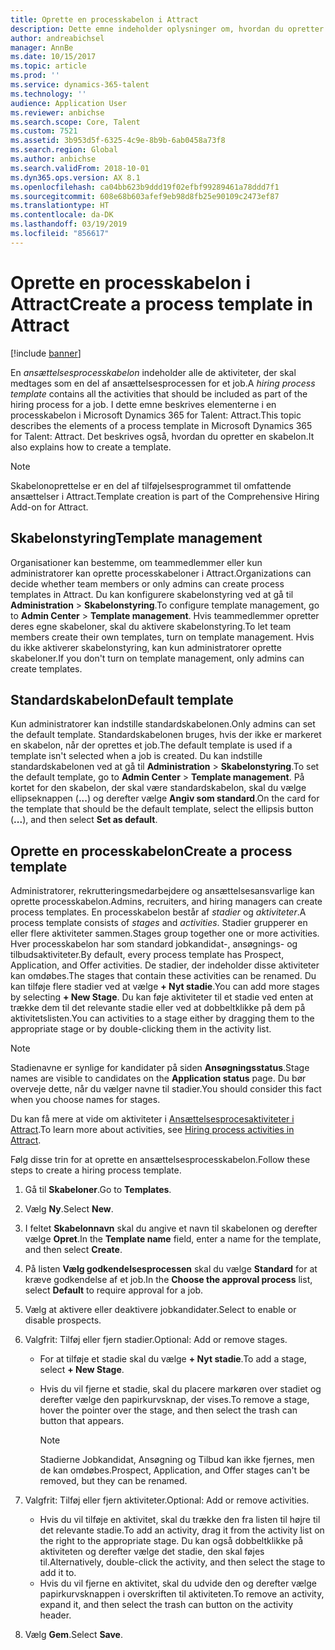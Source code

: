 ```yaml
---
title: Oprette en processkabelon i Attract
description: Dette emne indeholder oplysninger om, hvordan du opretter en processkabelon i Attract.
author: andreabichsel
manager: AnnBe
ms.date: 10/15/2017
ms.topic: article
ms.prod: ''
ms.service: dynamics-365-talent
ms.technology: ''
audience: Application User
ms.reviewer: anbichse
ms.search.scope: Core, Talent
ms.custom: 7521
ms.assetid: 3b953d5f-6325-4c9e-8b9b-6ab0458a73f8
ms.search.region: Global
ms.author: anbichse
ms.search.validFrom: 2018-10-01
ms.dyn365.ops.version: AX 8.1
ms.openlocfilehash: ca04bb623b9ddd19f02efbf99289461a78ddd7f1
ms.sourcegitcommit: 608e68b603afef9eb98d8fb25e90109c2473ef87
ms.translationtype: HT
ms.contentlocale: da-DK
ms.lasthandoff: 03/19/2019
ms.locfileid: "856617"
---
```

# <a name="create-a-process-template-in-attract"></a><span data-ttu-id="7a9c2-103">Oprette en processkabelon i Attract</span><span class="sxs-lookup"><span data-stu-id="7a9c2-103">Create a process template in Attract</span></span>

[!include [banner](includes/banner.md)]

<span data-ttu-id="7a9c2-104">En *ansættelsesprocesskabelon* indeholder alle de aktiviteter, der skal medtages som en del af ansættelsesprocessen for et job.</span><span class="sxs-lookup"><span data-stu-id="7a9c2-104">A *hiring process template* contains all the activities that should be included as part of the hiring process for a job.</span></span> <span data-ttu-id="7a9c2-105">I dette emne beskrives elementerne i en processkabelon i Microsoft Dynamics 365 for Talent: Attract.</span><span class="sxs-lookup"><span data-stu-id="7a9c2-105">This topic describes the elements of a process template in Microsoft Dynamics 365 for Talent: Attract.</span></span> <span data-ttu-id="7a9c2-106">Det beskrives også, hvordan du opretter en skabelon.</span><span class="sxs-lookup"><span data-stu-id="7a9c2-106">It also explains how to create a template.</span></span>

> [!NOTE]
> <span data-ttu-id="7a9c2-107">Skabelonoprettelse er en del af tilføjelsesprogrammet til omfattende ansættelser i Attract.</span><span class="sxs-lookup"><span data-stu-id="7a9c2-107">Template creation is part of the Comprehensive Hiring Add-on for Attract.</span></span>

## <a name="template-management"></a><span data-ttu-id="7a9c2-108">Skabelonstyring</span><span class="sxs-lookup"><span data-stu-id="7a9c2-108">Template management</span></span>

<span data-ttu-id="7a9c2-109">Organisationer kan bestemme, om teammedlemmer eller kun administratorer kan oprette processkabeloner i Attract.</span><span class="sxs-lookup"><span data-stu-id="7a9c2-109">Organizations can decide whether team members or only admins can create process templates in Attract.</span></span> <span data-ttu-id="7a9c2-110">Du kan konfigurere skabelonstyring ved at gå til **Administration** \> **Skabelonstyring**.</span><span class="sxs-lookup"><span data-stu-id="7a9c2-110">To configure template management, go to **Admin Center** \> **Template management**.</span></span> <span data-ttu-id="7a9c2-111">Hvis teammedlemmer opretter deres egne skabeloner, skal du aktivere skabelonstyring.</span><span class="sxs-lookup"><span data-stu-id="7a9c2-111">To let team members create their own templates, turn on template management.</span></span> <span data-ttu-id="7a9c2-112">Hvis du ikke aktiverer skabelonstyring, kan kun administratorer oprette skabeloner.</span><span class="sxs-lookup"><span data-stu-id="7a9c2-112">If you don't turn on template management, only admins can create templates.</span></span>

## <a name="default-template"></a><span data-ttu-id="7a9c2-113">Standardskabelon</span><span class="sxs-lookup"><span data-stu-id="7a9c2-113">Default template</span></span>

<span data-ttu-id="7a9c2-114">Kun administratorer kan indstille standardskabelonen.</span><span class="sxs-lookup"><span data-stu-id="7a9c2-114">Only admins can set the default template.</span></span> <span data-ttu-id="7a9c2-115">Standardskabelonen bruges, hvis der ikke er markeret en skabelon, når der oprettes et job.</span><span class="sxs-lookup"><span data-stu-id="7a9c2-115">The default template is used if a template isn't selected when a job is created.</span></span> <span data-ttu-id="7a9c2-116">Du kan indstille standardskabelonen ved at gå til **Administration** \> **Skabelonstyring**.</span><span class="sxs-lookup"><span data-stu-id="7a9c2-116">To set the default template, go to **Admin Center** \> **Template management**.</span></span> <span data-ttu-id="7a9c2-117">På kortet for den skabelon, der skal være standardskabelon, skal du vælge ellipseknappen (**...**) og derefter vælge **Angiv som standard**.</span><span class="sxs-lookup"><span data-stu-id="7a9c2-117">On the card for the template that should be the default template, select the ellipsis button (**...**), and then select **Set as default**.</span></span>

## <a name="create-a-process-template"></a><span data-ttu-id="7a9c2-118">Oprette en processkabelon</span><span class="sxs-lookup"><span data-stu-id="7a9c2-118">Create a process template</span></span>

<span data-ttu-id="7a9c2-119">Administratorer, rekrutteringsmedarbejdere og ansættelsesansvarlige kan oprette processkabelon.</span><span class="sxs-lookup"><span data-stu-id="7a9c2-119">Admins, recruiters, and hiring managers can create process templates.</span></span> <span data-ttu-id="7a9c2-120">En processkabelon består af *stadier* og *aktiviteter*.</span><span class="sxs-lookup"><span data-stu-id="7a9c2-120">A process template consists of *stages* and *activities*.</span></span> <span data-ttu-id="7a9c2-121">Stadier grupperer en eller flere aktiviteter sammen.</span><span class="sxs-lookup"><span data-stu-id="7a9c2-121">Stages group together one or more activities.</span></span> <span data-ttu-id="7a9c2-122">Hver processkabelon har som standard jobkandidat-, ansøgnings- og tilbudsaktiviteter.</span><span class="sxs-lookup"><span data-stu-id="7a9c2-122">By default, every process template has Prospect, Application, and Offer activities.</span></span> <span data-ttu-id="7a9c2-123">De stadier, der indeholder disse aktiviteter kan omdøbes.</span><span class="sxs-lookup"><span data-stu-id="7a9c2-123">The stages that contain these activities can be renamed.</span></span> <span data-ttu-id="7a9c2-124">Du kan tilføje flere stadier ved at vælge **+ Nyt stadie**.</span><span class="sxs-lookup"><span data-stu-id="7a9c2-124">You can add more stages by selecting **+ New Stage**.</span></span> <span data-ttu-id="7a9c2-125">Du kan føje aktiviteter til et stadie ved enten at trække dem til det relevante stadie eller ved at dobbeltklikke på dem på aktivitetslisten.</span><span class="sxs-lookup"><span data-stu-id="7a9c2-125">You can activities to a stage either by dragging them to the appropriate stage or by double-clicking them in the activity list.</span></span>

> [!NOTE]
> <span data-ttu-id="7a9c2-126">Stadienavne er synlige for kandidater på siden **Ansøgningsstatus**.</span><span class="sxs-lookup"><span data-stu-id="7a9c2-126">Stage names are visible to candidates on the **Application status** page.</span></span> <span data-ttu-id="7a9c2-127">Du bør overveje dette, når du vælger navne til stadier.</span><span class="sxs-lookup"><span data-stu-id="7a9c2-127">You should consider this fact when you choose names for stages.</span></span>

<span data-ttu-id="7a9c2-128">Du kan få mere at vide om aktiviteter i [Ansættelsesprocesaktiviteter i Attract](./activities-attract.md).</span><span class="sxs-lookup"><span data-stu-id="7a9c2-128">To learn more about activities, see [Hiring process activities in Attract](./activities-attract.md).</span></span>

<span data-ttu-id="7a9c2-129">Følg disse trin for at oprette en ansættelsesprocesskabelon.</span><span class="sxs-lookup"><span data-stu-id="7a9c2-129">Follow these steps to create a hiring process template.</span></span>

1. <span data-ttu-id="7a9c2-130">Gå til **Skabeloner**.</span><span class="sxs-lookup"><span data-stu-id="7a9c2-130">Go to **Templates**.</span></span>
2. <span data-ttu-id="7a9c2-131">Vælg **Ny**.</span><span class="sxs-lookup"><span data-stu-id="7a9c2-131">Select **New**.</span></span>
3. <span data-ttu-id="7a9c2-132">I feltet **Skabelonnavn** skal du angive et navn til skabelonen og derefter vælge **Opret**.</span><span class="sxs-lookup"><span data-stu-id="7a9c2-132">In the **Template name** field, enter a name for the template, and then select **Create**.</span></span>
4. <span data-ttu-id="7a9c2-133">På listen **Vælg godkendelsesprocessen** skal du vælge **Standard** for at kræve godkendelse af et job.</span><span class="sxs-lookup"><span data-stu-id="7a9c2-133">In the **Choose the approval process** list, select **Default** to require approval for a job.</span></span>
5. <span data-ttu-id="7a9c2-134">Vælg at aktivere eller deaktivere jobkandidater.</span><span class="sxs-lookup"><span data-stu-id="7a9c2-134">Select to enable or disable prospects.</span></span>
6. <span data-ttu-id="7a9c2-135">Valgfrit: Tilføj eller fjern stadier.</span><span class="sxs-lookup"><span data-stu-id="7a9c2-135">Optional: Add or remove stages.</span></span>

    - <span data-ttu-id="7a9c2-136">For at tilføje et stadie skal du vælge **+ Nyt stadie**.</span><span class="sxs-lookup"><span data-stu-id="7a9c2-136">To add a stage, select **+ New Stage**.</span></span>
    - <span data-ttu-id="7a9c2-137">Hvis du vil fjerne et stadie, skal du placere markøren over stadiet og derefter vælge den papirkurvsknap, der vises.</span><span class="sxs-lookup"><span data-stu-id="7a9c2-137">To remove a stage, hover the pointer over the stage, and then select the trash can button that appears.</span></span>

        > [!NOTE]
        > <span data-ttu-id="7a9c2-138">Stadierne Jobkandidat, Ansøgning og Tilbud kan ikke fjernes, men de kan omdøbes.</span><span class="sxs-lookup"><span data-stu-id="7a9c2-138">Prospect, Application, and Offer stages can't be removed, but they can be renamed.</span></span>

7. <span data-ttu-id="7a9c2-139">Valgfrit: Tilføj eller fjern aktiviteter.</span><span class="sxs-lookup"><span data-stu-id="7a9c2-139">Optional: Add or remove activities.</span></span>

    - <span data-ttu-id="7a9c2-140">Hvis du vil tilføje en aktivitet, skal du trække den fra listen til højre til det relevante stadie.</span><span class="sxs-lookup"><span data-stu-id="7a9c2-140">To add an activity, drag it from the activity list on the right to the appropriate stage.</span></span> <span data-ttu-id="7a9c2-141">Du kan også dobbeltklikke på aktiviteten og derefter vælge det stadie, den skal føjes til.</span><span class="sxs-lookup"><span data-stu-id="7a9c2-141">Alternatively, double-click the activity, and then select the stage to add it to.</span></span>
    - <span data-ttu-id="7a9c2-142">Hvis du vil fjerne en aktivitet, skal du udvide den og derefter vælge papirkurvsknappen i overskriften til aktiviteten.</span><span class="sxs-lookup"><span data-stu-id="7a9c2-142">To remove an activity, expand it, and then select the trash can button on the activity header.</span></span>

8. <span data-ttu-id="7a9c2-143">Vælg **Gem**.</span><span class="sxs-lookup"><span data-stu-id="7a9c2-143">Select **Save**.</span></span>
